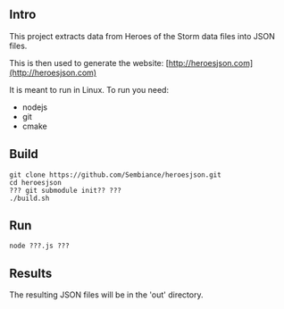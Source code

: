 Intro
-----

This project extracts data from Heroes of the Storm data files into JSON files.

This is then used to generate the website: [http://heroesjson.com](http://heroesjson.com)

It is meant to run in Linux. To run you need:
* nodejs
* git
* cmake

Build
-----

    git clone https://github.com/Sembiance/heroesjson.git
    cd heroesjson
    ??? git submodule init?? ???
    ./build.sh

Run
---
    node ???.js ???


Results
-------

The resulting JSON files will be in the 'out' directory.
